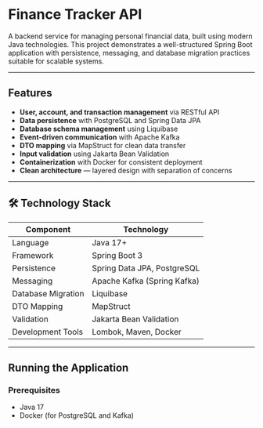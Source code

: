 # Finance Tracker API

A backend service for managing personal financial data, built using modern Java technologies. This project demonstrates a well-structured Spring Boot application with persistence, messaging, and database migration practices suitable for scalable systems.

---

## Features

- **User, account, and transaction management** via RESTful API
- **Data persistence** with PostgreSQL and Spring Data JPA
- **Database schema management** using Liquibase
- **Event-driven communication** with Apache Kafka
- **DTO mapping** via MapStruct for clean data transfer
- **Input validation** using Jakarta Bean Validation
- **Containerization** with Docker for consistent deployment
- **Clean architecture** — layered design with separation of concerns

---

## 🛠 Technology Stack

| Component           | Technology                                  |
|---------------------|---------------------------------------------|
| Language            | Java 17+                                    |
| Framework           | Spring Boot 3                               |
| Persistence         | Spring Data JPA, PostgreSQL                 |
| Messaging           | Apache Kafka (Spring Kafka)                 |
| Database Migration  | Liquibase                                   |
| DTO Mapping         | MapStruct                                   |
| Validation          | Jakarta Bean Validation                     |
| Development Tools   | Lombok, Maven, Docker                       |

---

## Running the Application

### Prerequisites
- Java 17
- Docker (for PostgreSQL and Kafka)
